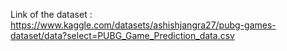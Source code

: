 Link of the dataset : https://www.kaggle.com/datasets/ashishjangra27/pubg-games-dataset/data?select=PUBG_Game_Prediction_data.csv
